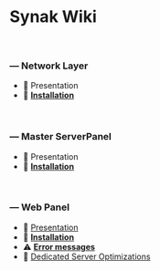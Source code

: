 # Synak Wiki

&#160;

### &#8212; Network Layer
* :pushpin: Presentation
* :bookmark_tabs: [**Installation**](nl/README.md)

&#160;

### &#8212; Master ServerPanel
* :pushpin: Presentation
* :bookmark_tabs: [**Installation**](ms/README.md)

&#160;

### &#8212; Web Panel
* :pushpin: [Presentation](wp/wp_presentation.md)
* :bookmark_tabs: [**Installation**](wp/README.md)
* :warning: [**Error messages**](wp/wp_errors.md)
* :bookmark_tabs: [Dedicated Server Optimizations](wp/wp_optimization.md)

&#160;
